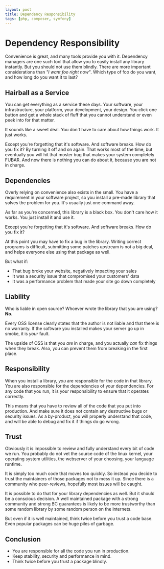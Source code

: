 ```yaml
---
layout: post
title: Dependency Responsibility
tags: [php, composer, symfony]
---
```


# Dependency Responsibility

Convenience is great, and many tools provide you with it. Dependency managers
are one such tool that allow you to easily install any library instantly. But
you should not use them blindly. There are more important considerations than
*"I want foo right now"*. Which type of foo do you want, and how long do you
want it to last?

## Hairball as a Service

You can get everything as a service these days. Your software, your
infrastructure, your platform, your development, your design. You click one
button and get a whole stack of fluff that you cannot understand or even peek
into for that matter.

It sounds like a sweet deal. You don't have to care about how things work. It
just works.

Except you're forgetting that it's software. And software breaks. How do you
fix it? By turning it off and on again. That works most of the time, but
eventually you will hit that moster bug that makes your system completely
FUBAR. And now there is nothing you can do about it, because you are not in
charge.

## Dependencies

Overly relying on convenience also exists in the small. You have a requirement
in your software project, so you install a pre-made library that solves the
problem for you. It's usually just one command away.

As far as you're concerned, this library is a black box. You don't care how it
works. You just install it and use it.

Except you're forgetting that it's software. And software breaks. How do you
fix it?

At this point you may have to fix a bug in the library. Writing correct
programs is difficult, submitting some patches upstream is not a big deal, and
helps everyone else using that package as well.

But what if:

* That bug broke your website, negatively impacting your sales
* It was a security issue that compromised your customers' data
* It was a performance problem that made your site go down completely

## Liability

Who is liable in open source? Whoever wrote the library that you are using?
**No.**

Every OSS license clearly states that the author is not liable and that there
is no warranty. If the software you installed makes your server go up in
smoke, it is *your* fault.

The upside of OSS is that you *are* in charge, and you actually *can* fix
things when they break. Also, you can prevent them from breaking in the first
place.

## Responsibility

When you install a library, *you* are responsible for the code in that
library. You are also responsible for the dependencies of your dependencies.
For any code that you run, it is your responsibility to ensure that it
operates correctly.

This means that you have to review all of the code that you put into
production. And make sure it does not contain any destructive bugs or security
issues. As a by-product, you will properly understand that code, and will be
able to debug and fix it if things do go wrong.

## Trust

Obviously it is impossible to review and fully understand every bit of code we
run. You probably do not vet the source code of the linux kernel, your
operating system utilities, the webserver of your choosing, your language
runtime.

It is simply too much code that moves too quickly. So instead you decide to
trust the maintainers of those packages not to mess it up. Since there is a
community who peer-reviews, hopefully most issues will be caught.

It is possible to do that for your library dependencies as well. But it should
be a conscious decision. A well maintained package with a strong community and
strong BC guarantees is likely to be more trustworthy than some random
library by some random person on the internets.

But even if it is well maintained, think twice before you trust a code base.
Even popular packages can be huge piles of garbage.

## Conclusion

* You are responsible for all the code you run in production.
* Keep stability, security and performance in mind.
* Think twice before you trust a package blindly.
